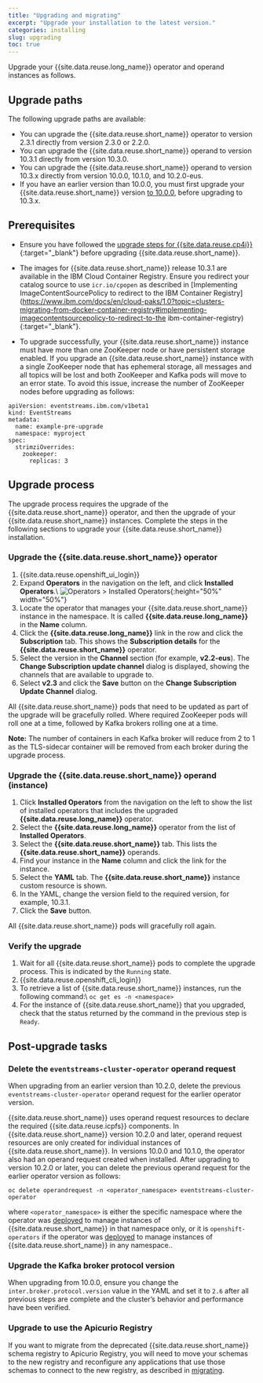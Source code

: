```yaml
---
title: "Upgrading and migrating"
excerpt: "Upgrade your installation to the latest version."
categories: installing
slug: upgrading
toc: true
---
```


Upgrade your {{site.data.reuse.long_name}} operator and operand instances as follows.

## Upgrade paths

The following upgrade paths are available:
- You can upgrade the {{site.data.reuse.short_name}} operator to version 2.3.1 directly from version 2.3.0 or 2.2.0.
- You can upgrade the {{site.data.reuse.short_name}} operand to version 10.3.1 directly from version 10.3.0.
- You can upgrade the {{site.data.reuse.short_name}} operand to version 10.3.x directly from version 10.0.0, 10.1.0, and 10.2.0-eus.
- If you have an earlier version than 10.0.0, you must first upgrade your {{site.data.reuse.short_name}} version [to 10.0.0](../../10.0/installing/upgrading/), before upgrading to 10.3.x.

## Prerequisites

- Ensure you have followed the [upgrade steps for {{site.data.reuse.cp4i}}](https://www.ibm.com/support/knowledgecenter/en/SSGT7J_21.1/upgrade/upgrade.html){:target="_blank"} before upgrading {{site.data.reuse.short_name}}.
- The images for {{site.data.reuse.short_name}} release 10.3.1 are available in the IBM Cloud Container Registry. Ensure you redirect your catalog source to use `icr.io/cpopen` as described in [Implementing ImageContentSourcePolicy to redirect to the IBM Container Registry](https://www.ibm.com/docs/en/cloud-paks/1.0?topic=clusters-migrating-from-docker-container-registry#implementing-imagecontentsourcepolicy-to-redirect-to-the ibm-container-registry){:target="_blank"}.


- To upgrade successfully, your {{site.data.reuse.short_name}} instance must have more than one ZooKeeper node or have persistent storage enabled. If you upgrade an {{site.data.reuse.short_name}} instance with a single ZooKeeper node that has ephemeral storage, all messages and all topics will be lost and both ZooKeeper and Kafka pods will move to an error state. To avoid this issue, increase the number of ZooKeeper nodes before upgrading as follows:

```
apiVersion: eventstreams.ibm.com/v1beta1
kind: EventStreams
metadata:
  name: example-pre-upgrade
  namespace: myproject
spec:
  strimziOverrides:
    zookeeper:
      replicas: 3
```

## Upgrade process

The upgrade process requires the upgrade of the {{site.data.reuse.short_name}} operator, and then the upgrade of your {{site.data.reuse.short_name}} instances. Complete the steps in the following sections to upgrade your {{site.data.reuse.short_name}} installation.

### Upgrade the {{site.data.reuse.short_name}} operator

1. {{site.data.reuse.openshift_ui_login}}
2. Expand **Operators** in the navigation on the left, and click **Installed Operators**.\\
   ![Operators > Installed Operators](../../../images/rhocp_menu_installedoperators.png "Screen capture showing how to select Operators > Installed Operators from navigation menu"){:height="50%" width="50%"}
3. Locate the operator that manages your {{site.data.reuse.short_name}} instance in the namespace. It is called **{{site.data.reuse.long_name}}** in the **Name** column.
4. Click the **{{site.data.reuse.long_name}}** link in the row and click the **Subscription** tab. This shows the **Subscription details** for the **{{site.data.reuse.short_name}}** operator.
5. Select the version in the **Channel** section (for example, **v2.2-eus**). The **Change Subscription update channel** dialog is displayed, showing the channels that are available to upgrade to.
6. Select **v2.3** and click the **Save** button on the **Change Subscription Update Channel** dialog.

All {{site.data.reuse.short_name}} pods that need to be updated as part of the upgrade will be gracefully rolled. Where required ZooKeeper pods will roll one at a time, followed by Kafka brokers rolling one at a time.

**Note:** The number of containers in each Kafka broker will reduce from 2 to 1 as the TLS-sidecar container will be removed from each broker during the upgrade process.

### Upgrade the {{site.data.reuse.short_name}} operand (instance)

1. Click **Installed Operators** from the navigation on the left to show the list of installed operators that includes the upgraded **{{site.data.reuse.long_name}}** operator.
2. Select the **{{site.data.reuse.long_name}}** operator from the list of **Installed Operators**.
3. Select the **{{site.data.reuse.short_name}}** tab. This lists the **{{site.data.reuse.short_name}}** operands.
4. Find your instance in the **Name** column and click the link for the instance.
5. Select the **YAML** tab. The **{{site.data.reuse.short_name}}** instance custom resource is shown.
6. In the YAML, change the version field to the required version, for example, 10.3.1.
7. Click the **Save** button.

All {{site.data.reuse.short_name}} pods will gracefully roll again.

### Verify the upgrade

1. Wait for all {{site.data.reuse.short_name}} pods to complete the upgrade process. This is indicated by the `Running` state.
2. {{site.data.reuse.openshift_cli_login}}
3. To retrieve a list of {{site.data.reuse.short_name}} instances, run the following command:\\
   `oc get es -n <namespace>`
4. For the instance of {{site.data.reuse.short_name}} that you upgraded, check that the status returned by the command in the previous step is `Ready`.

## Post-upgrade tasks

### Delete the `eventstreams-cluster-operator` operand request

When upgrading from an earlier version than 10.2.0, delete the previous `eventstreams-cluster-operator` operand request for the earlier operator version.

{{site.data.reuse.short_name}} uses operand request resources to declare the required {{site.data.reuse.icpfs}} components. In {{site.data.reuse.short_name}} version 10.2.0 and later, operand request resources are only created for individual instances of {{site.data.reuse.short_name}}. In versions 10.0.0 and 10.1.0, the operator also had an operand request created when installed. After upgrading to version 10.2.0 or later, you can delete the previous operand request for the earlier operator version as follows:

```
oc delete operandrequest -n <operator_namespace> eventstreams-cluster-operator
```

where `<operator_namespace>` is either the specific namespace where the operator was [deployed](../installing/#install-the-event-streams-operator) to manage instances of {{site.data.reuse.short_name}} in that namespace only, or it is `openshift-operators` if the operator was [deployed](../installing/#install-the-event-streams-operator) to manage instances of {{site.data.reuse.short_name}} in any namespace..

### Upgrade the Kafka broker protocol version

When upgrading from 10.0.0, ensure you change the `inter.broker.protocol.version` value in the YAML and set it to `2.6` after all previous steps are complete and the cluster’s behavior and performance have been verified.

### Upgrade to use the Apicurio Registry

If you want to migrate from the deprecated {{site.data.reuse.short_name}} schema registry to Apicurio Registry, you will need to move your schemas to the new registry and reconfigure any applications that use those schemas to connect to the new registry, as described in [migrating](../migrating-to-apicurio/).
